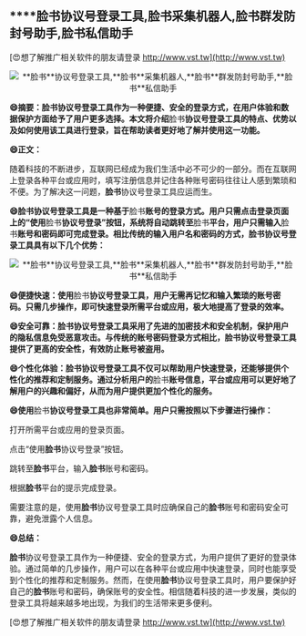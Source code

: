 ## ****脸书**协议号登录工具,**脸书**采集机器人,**脸书**群发防封号助手,**脸书**私信助手**

[😍想了解推广相关软件的朋友请登录 http://www.vst.tw](http://www.vst.tw)

 <center><img src="https://vst.tw/MP4/tuiguang/png/3.png" alt="**脸书**协议号登录工具,**脸书**采集机器人,**脸书**群发防封号助手,**脸书**私信助手"></center>

**😄摘要：**脸书**协议号登录工具作为一种便捷、安全的登录方式，在用户体验和数据保护方面给予了用户更多选择。本文将介绍**脸书**协议号登录工具的特点、优势以及如何使用该工具进行登录，旨在帮助读者更好地了解并使用这一功能。**

**😄正文：**

随着科技的不断进步，互联网已经成为我们生活中必不可少的一部分。而在互联网上登录各种平台或应用时，填写注册信息并记住各种账号密码往往让人感到繁琐和不便。为了解决这一问题，**脸书**协议号登录工具应运而生。

**😄**脸书**协议号登录工具是一种基于**脸书**账号的登录方式。用户只需点击登录页面上的“使用**脸书**协议号登录”按钮，系统将自动跳转至**脸书**平台，用户只需输入**脸书**账号和密码即可完成登录。相比传统的输入用户名和密码的方式，**脸书**协议号登录工具具有以下几个优势：**

 <center><img src="https://vst.tw/MP4/tuiguang/png/1.png" alt="**脸书**协议号登录工具,**脸书**采集机器人,**脸书**群发防封号助手,**脸书**私信助手"></center>

**😄便捷快速：使用**脸书**协议号登录工具，用户无需再记忆和输入繁琐的账号密码。只需几步操作，即可快速登录所需平台或应用，极大地提高了登录的效率。**

**😄安全可靠：**脸书**协议号登录工具采用了先进的加密技术和安全机制，保护用户的隐私信息免受恶意攻击。与传统的账号密码登录方式相比，**脸书**协议号登录工具提供了更高的安全性，有效防止账号被盗用。**

**😄个性化体验：**脸书**协议号登录工具不仅可以帮助用户快速登录，还能够提供个性化的推荐和定制服务。通过分析用户的**脸书**账号信息，平台或应用可以更好地了解用户的兴趣和偏好，从而为用户提供更加个性化的服务。**

**😄使用**脸书**协议号登录工具也非常简单。用户只需按照以下步骤进行操作：**

打开所需平台或应用的登录页面。

点击“使用**脸书**协议号登录”按钮。

跳转至**脸书**平台，输入**脸书**账号和密码。

根据**脸书**平台的提示完成登录。

需要注意的是，使用**脸书**协议号登录工具时应确保自己的**脸书**账号和密码安全可靠，避免泄露个人信息。

**😄总结：**

**脸书**协议号登录工具作为一种便捷、安全的登录方式，为用户提供了更好的登录体验。通过简单的几步操作，用户可以在各种平台或应用中快速登录，同时也能享受到个性化的推荐和定制服务。然而，在使用**脸书**协议号登录工具时，用户要保护好自己的**脸书**账号和密码，确保账号的安全性。相信随着科技的进一步发展，类似的登录工具将越来越多地出现，为我们的生活带来更多便利。

[😍想了解推广相关软件的朋友请登录 http://www.vst.tw](http://www.vst.tw)



